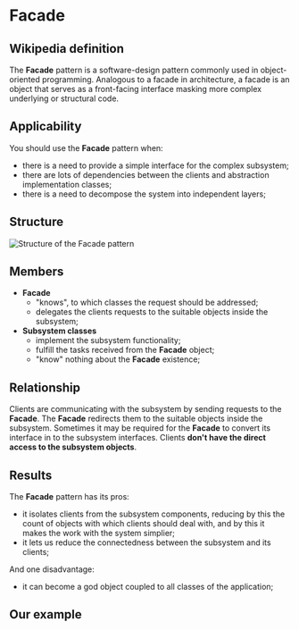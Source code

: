 # Facade

## Wikipedia definition

The **Facade** pattern is a software-design pattern commonly used in object-oriented programming. Analogous to a facade in architecture, a facade is an object that serves as a front-facing interface masking more complex underlying or structural code.

## Applicability

You should use the **Facade** pattern when:

- there is a need to provide a simple interface for the complex subsystem;
- there are lots of dependencies between the clients and abstraction implementation classes;
- there is a need to decompose the system into independent layers;

## Structure

![Structure of the Facade pattern](https://www.cs.unc.edu/~stotts/GOF/hires/Pictures/facade.gif)

## Members

- **Facade**
  - "knows", to which classes the request should be addressed;
  - delegates the clients requests to the suitable objects inside the subsystem;
- **Subsystem classes**
  - implement the subsystem functionality;
  - fulfill the tasks received from the **Facade** object;
  - "know" nothing about the **Facade** existence;

## Relationship

Clients are communicating with the subsystem by sending requests to the **Facade**. The **Facade** redirects them to the suitable objects inside the subsystem. Sometimes it may be required for the **Facade** to convert its interface in to the subsystem interfaces.
Clients **don't have the direct access to the subsystem objects**.

## Results

The **Facade** pattern has its pros:

- it isolates clients from the subsystem components, reducing by this the count of objects with which clients should deal with, and by this it makes the work with the system simplier;
- it lets us reduce the connectedness between the subsystem and its clients;

And one disadvantage:

- it can become a god object coupled to all classes of the application;

## Our example
